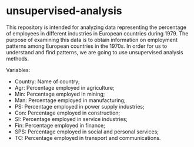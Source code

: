 # unsupervised-analysis
This repository is intended for analyzing data representing the percentage of employees in different industries in European countries during 1979. The purpose of examining this data is to obtain information on employment patterns among European countries in the 1970s. In order for us to understand and find patterns, we are going to use unsupervised analysis methods.

Variables:

- Country: Name of country;
- Agr: Percentage employed in agriculture;
- Min: Percentage employed in mining;
- Man: Percentage employed in manufacturing;
- PS: Percentage employed in power supply industries;
- Con: Percentage employed in construction;
- SI: Percentage employed in service industries;
- Fin: Percentage employed in finance;
- SPS: Percentage employed in social and personal services;
- TC: Percentage employed in transport and communications.
